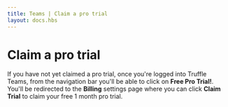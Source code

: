 ```yaml
---
title: Teams | Claim a pro trial
layout: docs.hbs
---
```


# Claim a pro trial

If you have not yet claimed a pro trial, once you're logged into Truffle Teams, from the navigation bar you'll be able to click on **Free Pro Trial!**. You'll be redirected to the **Billing** settings page where you can click **Claim Trial** to claim your free 1 month pro trial.